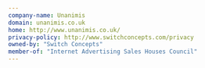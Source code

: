 ```yaml
---
company-name: Unanimis
domain: unanimis.co.uk
home: http://www.unanimis.co.uk/
privacy-policy: http://www.switchconcepts.com/privacy
owned-by: "Switch Concepts"
member-of: "Internet Advertising Sales Houses Council"
---
```




